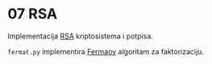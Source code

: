 # 07 RSA

Implementacija [RSA]() kriptosistema i potpisa.

`fermat.py` implementira [Fermaov]() algoritam za faktorizaciju.

